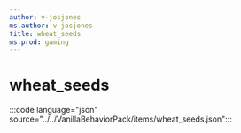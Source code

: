 ```yaml
---
author: v-josjones
ms.author: v-josjones
title: wheat_seeds
ms.prod: gaming
---
```


# wheat_seeds

:::code language="json" source="../../VanillaBehaviorPack/items/wheat_seeds.json":::